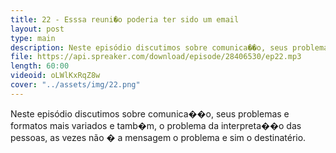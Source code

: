 ```yaml
---
title: 22 - Esssa reuni�o poderia ter sido um email
layout: post
type: main
description: Neste episódio discutimos sobre comunica��o, seus problemas e formatos mais variados e tamb�m, o problema da interpreta��o das pessoas, as vezes não � a mensagem o problema e sim o destinatério.
file: https://api.spreaker.com/download/episode/28406530/ep22.mp3
length: 60:00
videoid: oLWlKxRqZ8w
cover: "../assets/img/22.png"
---
```


Neste episódio discutimos sobre comunica��o, seus problemas e formatos mais variados e tamb�m, o problema da interpreta��o das pessoas, as vezes não � a mensagem o problema e sim o destinatério.